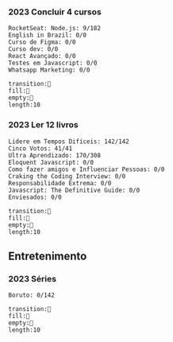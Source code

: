 ### 2023 Concluir 4 cursos

```text-progress-bar
RocketSeat: Node.js: 9/182
English in Brazil: 0/0
Curso de Figma: 0/0
Curso dev: 0/0
React Avançado: 0/0
Testes em Javascript: 0/0
Whatsapp Marketing: 0/0

transition:📖
fill:📘
empty:📕
length:10
```

### 2023 Ler 12 livros

```text-progress-bar
Lidere em Tempos Difíceis: 142/142
Cinco Votos: 41/41
Ultra Aprendizado: 170/308
Eloquent Javascript: 0/0
Como fazer amigos e Influenciar Pessoas: 0/0
Craking the Coding Interview: 0/0
Responsabilidade Extrema: 0/0
Javascript: The Definitive Guide: 0/0
Enviesados: 0/0

transition:📖
fill:📘
empty:📕
length:10
```

## Entretenimento
### 2023 Séries

```text-progress-bar
Boruto: 0/142

transition:📖
fill:📘
empty:📕
length:10
```
